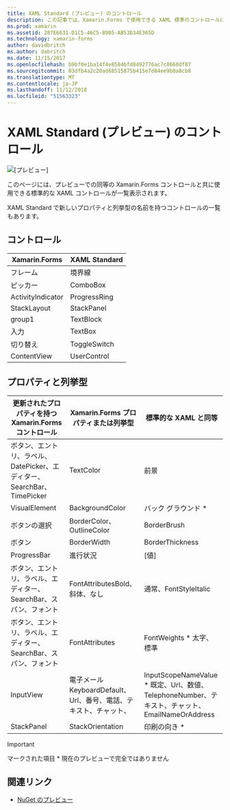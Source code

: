 ```yaml
---
title: XAML Standard (プレビュー) のコントロール
description: この記事では、Xamarin.Forms で使用できる XAML 標準のコントロールについて説明します。
ms.prod: xamarin
ms.assetid: 287E6631-D1C5-46C5-8905-AB53D34E365D
ms.technology: xamarin-forms
author: davidbritch
ms.author: dabritch
ms.date: 11/15/2017
ms.openlocfilehash: b9bf0e1ba14f4e8584bfd8492776ac7c8668df87
ms.sourcegitcommit: 03dfb4a2c20ad68515875b415e7d84ee9b0a8cb8
ms.translationtype: MT
ms.contentlocale: ja-JP
ms.lasthandoff: 11/12/2018
ms.locfileid: "51563323"
---
```

# <a name="xaml-standard-preview-controls"></a>XAML Standard (プレビュー) のコントロール

![[プレビュー]](~/media/shared/preview.png)

このページには、プレビューでの同等の Xamarin.Forms コントロールと共に使用できる標準的な XAML コントロールが一覧表示されます。

XAML Standard で新しいプロパティと列挙型の名前を持つコントロールの一覧もあります。

## <a name="controls"></a>コントロール

|Xamarin.Forms|XAML Standard|
|--- |--- |
|フレーム|境界線|
|ピッカー|ComboBox|
|ActivityIndicator|ProgressRing|
|StackLayout|StackPanel|
|group1|TextBlock|
|入力|TextBox|
|切り替え|ToggleSwitch|
|ContentView|UserControl|


## <a name="properties-and-enumerations"></a>プロパティと列挙型

|更新されたプロパティを持つ Xamarin.Forms コントロール|Xamarin.Forms プロパティまたは列挙型|標準的な XAML と同等|
|--- |--- |--- |
|ボタン、エントリ、ラベル、DatePicker、エディター、SearchBar、TimePicker|TextColor|前景|
|VisualElement|BackgroundColor|バック グラウンド *|
|ボタンの選択|BorderColor、OutlineColor|BorderBrush|
|ボタン|BorderWidth|BorderThickness|
|ProgressBar|進行状況|[値]|
|ボタン、エントリ、ラベル、エディター、SearchBar、スパン、フォント|FontAttributesBold、斜体、なし|通常、FontStyleItalic|
|ボタン、エントリ、ラベル、エディター、SearchBar、スパン、フォント|FontAttributes|FontWeights * 太字、標準|
|InputView|電子メール KeyboardDefault、Url、番号、電話、テキスト、チャット、|InputScopeNameValue * 既定、Url、数値、TelephoneNumber、テキスト、チャット、EmailNameOrAddress|
|StackPanel|StackOrientation|印刷の向き *|

> [!IMPORTANT]
> マークされた項目 * 現在のプレビューで完全ではありません

## <a name="related-links"></a>関連リンク

- [NuGet のプレビュー](https://aka.ms/xf-xamlstandard-nuget)
